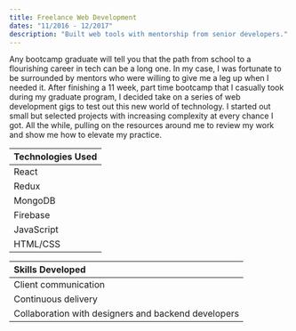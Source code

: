 ```yaml
---
title: Freelance Web Development
dates: "11/2016 - 12/2017"
description: "Built web tools with mentorship from senior developers."
---
```


Any bootcamp graduate will tell you that the path from school to a flourishing career in tech can be a long one. In my case, I was fortunate to be surrounded by mentors who were willing to give me a leg up when I needed it. After finishing a 11 week, part time bootcamp that I casually took during my graduate program, I decided take on a series of web development gigs to test out this new world of technology. I started out small but selected projects with increasing complexity at every chance I got. All the while, pulling on the resources around me to review my work and show me how to elevate my practice.


| Technologies Used | 
| :----------       | 
| React             | 
| Redux             | 
| MongoDB           | 
| Firebase          |  
| JavaScript        |  
| HTML/CSS          |  


| Skills Developed |
| :----- |
| Client communication |
| 	Continuous delivery |
| Collaboration with designers and backend developers |

